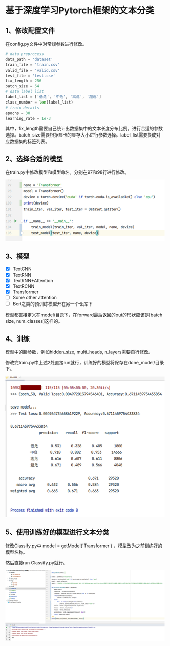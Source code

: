 # 基于深度学习Pytorch框架的文本分类

## 1、修改配置文件

在config.py文件中对常规参数进行修改。

```python
# data preprocess
data_path = 'dataset'
train_file = 'train.csv'
valid_file = 'valid.csv'
test_file = 'test.csv'
fix_length = 256
batch_size = 64
# data label list
label_list = ['低危', '中危', '高危', '超危']
class_number = len(label_list)
# train details
epochs = 30
learning_rate = 1e-3
```

其中，fix_length需要自己统计出数据集中的文本长度分布比例，进行合适的参数选择。batch_size需要根据显卡的显存大小进行参数选择。label_list需要换成对应数据集的标签列表。

## 2、选择合适的模型

在train.py中修改模型和模型命名。分别在97和98行进行修改。

![](./imgs/fig_1.png)

## 3、模型

- [x] TextCNN
- [x] TextRNN
- [x] TextRNN+Attention
- [x] TextRCNN
- [x] Transformer
- [ ] Some other attention
- [ ] Bert之类的预训练模型开在另一个仓库下

模型都直接定义在model/目录下，在forward最后返回的out的形状应该是[batch size, num_classes]这样的。

## 4、训练
模型中的超参数，例如hidden_size, multi_heads, n_layers需要自行修改。

修改完train.py中上述2处直接run就行，训练好的模型将保存在done_model/目录下。

![](./imgs/fig_2.png)

## 5、使用训练好的模型进行文本分类

修改Classify.py中   model = getModel('Transformer')   ，模型改为之前训练好的模型名称。

然后直接run Classify.py就行。

![](./imgs/fig_3.png)
